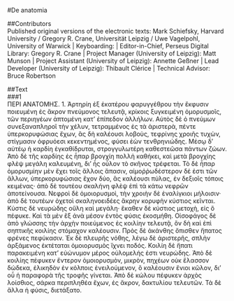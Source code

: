 #De anatomia  

##Contributors  
Published original versions of the electronic texts: Mark Schiefsky, Harvard University / Gregory R. Crane, Universität Leipzig / Uwe Vagelpohl, University of Warwick | Keyboarding:  | Editor-in-Chief, Perseus Digital Library: Gregory R. Crane | Project Manager (University of Leipzig): Matt Munson | Project Assistant (University of Leipzig): Annette Geßner | Lead Developer (University of Leipzig): Thibault Clérice | Technical Advisor: Bruce Robertson  

##Text  
###1  
ΠΕΡΙ ΑΝΑΤΟΜΗΣ. 1. Ἀρτηρίη ἐξ ἑκατέρου φαρυγγέθρου τὴν ἔκφυσιν ποιευμένη ἐς ἄκρον πνεύμονος τελευτᾷ, κρίκοις ξυγκειμένη ὁμορυσμοῖς, τῶν περιηγέων ἁπτομένη κατ’ ἐπίπεδον ἀλλήλων. Αὐτὸς δὲ ὁ πνεύμων συνεξαναπληροῖ τὴν χέλυν, τετραμμένος ἐς τὰ ἀριστερὰ, πέντε ὑπερκορυφώσιας ἔχων, ἃς δὴ καλέουσι λοβοὺς, τεφρίνης χροιῆς τυχὼν, στίγμασιν ὀφρυόεσι κεκεντημένος, φύσει ἐὼν τενθρηνιώδης. Μέσῳ δ’ αὐτέῳ ἡ καρδίη ἐγκαθίδρυται, στρογγυλωτέρη καθεστεῶσα πάντων ζώων. Ἀπὸ δὲ τῆς καρδίης ἐς ἧπαρ βρογχίη πολλὴ καθήκει, καὶ μετὰ βρογχίης φλὲψ μεγάλη καλευμένη, δι’ ἧς οὖλον τὸ σκῆνος τρέφεται. Τὸ δὲ ἧπαρ ὁμορυσμίην μὲν ἔχει τοῖς ἄλλοις ἅπασιν, αἱμοῤῥωδέστερον δέ ἐστι τῶν ἄλλων, ὑπερκορυφώσιας ἔχον δύο, ἃς καλέουσι πύλας, ἐν δεξιοῖς τόποις κειμένας· ἀπὸ δὲ τουτέου σκαλήνη φλὲψ ἐπὶ τὰ κάτω νεφρῶν ἀποτείνουσα. Νεφροὶ δὲ ὁμοιορυσμοὶ, τὴν χροιὴν δὲ ἐναλίγκιοι μήλοισιν· ἀπὸ δὲ τουτέων ὀχετοὶ σκαληνοειδέες ἄκρην κορυφὴν κύστιος κεῖνται. Κύστις δὲ νευρώδης οὔλη καὶ μεγάλη· ἕκαθεν δὲ κύστιος μετοχὴ, εἰς ὃ πέφυκε. Καὶ τὰ μὲν ἓξ ἀνὰ μέσον ἐντὸς φύσις ἐκοσμήθη. Οἰσοφάγος δὲ ἀπὸ γλώσσης τὴν ἀρχὴν ποιεύμενος ἐς κοιλίην τελευτᾷ, ὃν δὴ καὶ ἐπὶ σηπτικῆς κοιλίης στόμαχον καλέουσιν. Πρὸς δὲ ἀκάνθης ὄπισθεν ἥπατος φρένες πεφύκασιν. Ἐκ δὲ πλευρῆς νόθης, λέγω δὲ ἀριστερῆς, σπλὴν ἀρξάμενος ἐκτέταται ὁμοιορυσμὸς ἴχνει ποδός. Κοιλίη δὲ ἥπατι παρακειμένη κατ’ εὐώνυμον μέρος οὐλομελής ἐστι νευρώδης. Ἀπὸ δὲ κοιλίης πέφυκεν ἔντερον ὁμοιορυσμὸν, μικρὸν, πηχέων οὐκ ἔλασσον δώδεκα, ἑλικηδὸν ἐν κόλποις ἐνειλούμενον, ὃ καλέουσιν ἔνιοι κῶλον, δι’ οὗ ἡ παραφορὰ τῆς τροφῆς γίνεται. Ἀπὸ δὲ κώλου πέφυκεν ἀρχὸς λοίσθιος, σάρκα περιπληθέα ἔχων, ἐς ἄκρον, δακτυλίου τελευτῶν. Τὰ δὲ ἄλλα ἡ φύσις, διετάξατο.  
